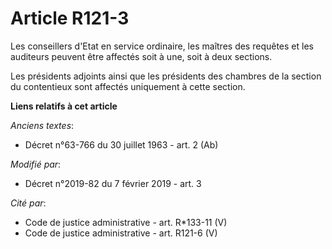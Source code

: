 # Article R121-3

Les conseillers d'Etat en service ordinaire, les maîtres des requêtes et les auditeurs peuvent être affectés soit à une, soit
à deux sections.

Les présidents adjoints ainsi que les présidents des chambres de la section du contentieux sont affectés uniquement à cette
section.

**Liens relatifs à cet article**

_Anciens textes_:

  - Décret n°63-766 du 30 juillet 1963 - art. 2 (Ab)

_Modifié par_:

  - Décret n°2019-82 du 7 février 2019 - art. 3

_Cité par_:

  - Code de justice administrative - art. R*133-11 (V)
  - Code de justice administrative - art. R121-6 (V)
